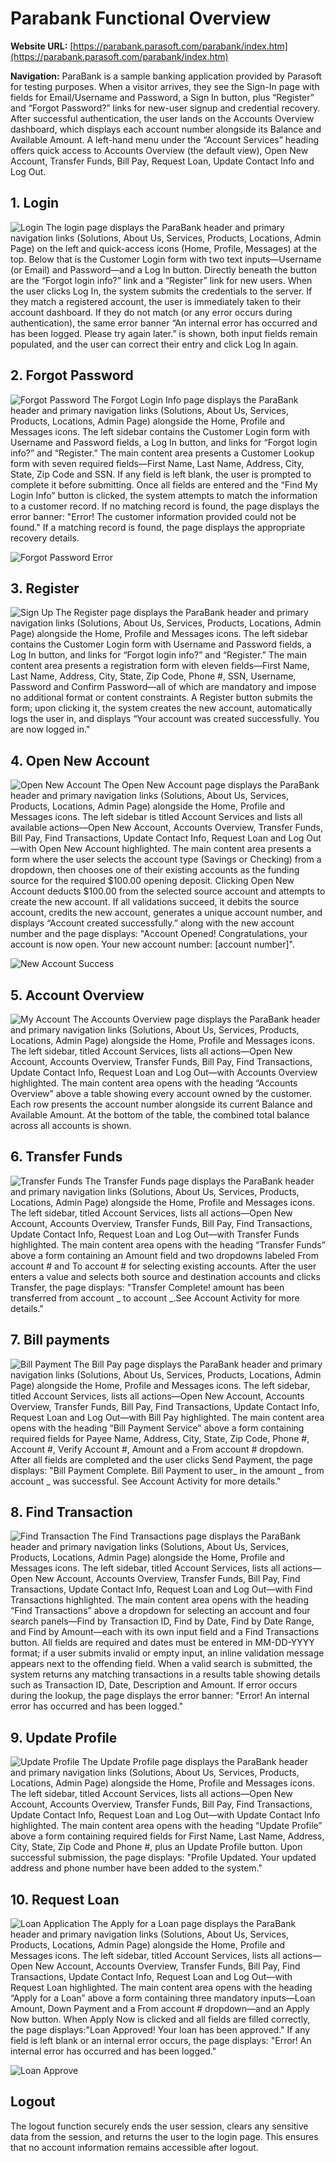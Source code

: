 # Parabank Functional Overview

**Website URL:** [https://parabank.parasoft.com/parabank/index.htm](https://parabank.parasoft.com/parabank/index.htm)

**Navigation:** ParaBank is a sample banking application provided by Parasoft for testing purposes. When a visitor arrives, they see the Sign-In page with fields for Email/Username and Password, a Sign In button, plus “Register” and “Forgot Password?” links for new-user signup and credential recovery. After successful authentication, the user lands on the Accounts Overview dashboard, which displays each account number alongside its Balance and Available Amount. A left-hand menu under the “Account Services” heading offers quick access to Accounts Overview (the default view), Open New Account, Transfer Funds, Bill Pay, Request Loan, Update Contact Info and Log Out.

## 1. Login
![Login](images/1_login.png)
The login page displays the ParaBank header and primary navigation links (Solutions, About Us, Services, Products, Locations, Admin Page) on the left and quick-access icons (Home, Profile, Messages) at the top. Below that is the Customer Login form with two text inputs—Username (or Email) and Password—and a Log In button. Directly beneath the button are the “Forgot login info?” link and a “Register” link for new users. When the user clicks Log In, the system submits the credentials to the server. If they match a registered account, the user is immediately taken to their account dashboard. If they do not match (or any error occurs during authentication), the same error banner “An internal error has occurred and has been logged. Please try again later.” is shown, both input fields remain populated, and the user can correct their entry and click Log In again.

## 2. Forgot Password
![Forgot Password](images/2_forget.png)
The Forgot Login Info page displays the ParaBank header and primary navigation links (Solutions, About Us, Services, Products, Locations, Admin Page) alongside the Home, Profile and Messages icons. The left sidebar contains the Customer Login form with Username and Password fields, a Log In button, and links for “Forgot login info?” and “Register.” The main content area presents a Customer Lookup form with seven required fields—First Name, Last Name, Address, City, State, Zip Code and SSN. If any field is left blank, the user is prompted to complete it before submitting. Once all fields are entered and the “Find My Login Info” button is clicked, the system attempts to match the information to a customer record. If no matching record is found, the page displays the error banner:
"Error! The customer information provided could not be found." If a matching record is found, the page displays the appropriate recovery details.

![Forgot Password Error](images/2_forget_error.png)

## 3. Register
![Sign Up](images/3_signup.png)
The Register page displays the ParaBank header and primary navigation links (Solutions, About Us, Services, Products, Locations, Admin Page) alongside the Home, Profile and Messages icons. The left sidebar contains the Customer Login form with Username and Password fields, a Log In button, and links for “Forgot login info?” and “Register.” The main content area presents a registration form with eleven fields—First Name, Last Name, Address, City, State, Zip Code, Phone #, SSN, Username, Password and Confirm Password—all of which are mandatory and impose no additional format or content constraints. A Register button submits the form; upon clicking it, the system creates the new account, automatically logs the user in, and displays “Your account was created successfully. You are now logged in."


## 4. Open New Account
![Open New Account](images/4_newAccount.png)
The Open New Account page displays the ParaBank header and primary navigation links (Solutions, About Us, Services, Products, Locations, Admin Page) alongside the Home, Profile and Messages icons. The left sidebar is titled Account Services and lists all available actions—Open New Account, Accounts Overview, Transfer Funds, Bill Pay, Find Transactions, Update Contact Info, Request Loan and Log Out—with Open New Account highlighted. The main content area presents a form where the user selects the account type (Savings or Checking) from a dropdown, then chooses one of their existing accounts as the funding source for the required $100.00 opening deposit. Clicking Open New Account deducts $100.00 from the selected source account and attempts to create the new account. If all validations succeed, it debits the source account, credits the new account, generates a unique account number, and displays “Account created successfully.” along with the new account number and the page displays: "Account Opened! Congratulations, your account is now open. Your new account number: [account number]".

![New Account Success](images/4_newAccount_success.png)


## 5. Account Overview
![My Account](images/5_myAccount.png)
The Accounts Overview page displays the ParaBank header and primary navigation links (Solutions, About Us, Services, Products, Locations, Admin Page) alongside the Home, Profile and Messages icons. The left sidebar, titled Account Services, lists all actions—Open New Account, Accounts Overview, Transfer Funds, Bill Pay, Find Transactions, Update Contact Info, Request Loan and Log Out—with Accounts Overview highlighted. The main content area opens with the heading “Accounts Overview” above a table showing every account owned by the customer. Each row presents the account number alongside its current Balance and Available Amount. At the bottom of the table, the combined total balance across all accounts is shown.

## 6. Transfer Funds
![Transfer Funds](images/6_transferFunds.png)
The Transfer Funds page displays the ParaBank header and primary navigation links (Solutions, About Us, Services, Products, Locations, Admin Page) alongside the Home, Profile and Messages icons. The left sidebar, titled Account Services, lists all actions—Open New Account, Accounts Overview, Transfer Funds, Bill Pay, Find Transactions, Update Contact Info, Request Loan and Log Out—with Transfer Funds highlighted. The main content area opens with the heading “Transfer Funds” above a form containing an Amount field and two dropdowns labeled From account # and To account # for selecting existing accounts. After the user enters a value and selects both source and destination accounts and clicks Transfer, the page displays: "Transfer Complete! amount has been transferred from account _ to account _.See Account Activity for more details."


## 7. Bill payments
![Bill Payment](images/7_billPayment.png)
The Bill Pay page displays the ParaBank header and primary navigation links (Solutions, About Us, Services, Products, Locations, Admin Page) alongside the Home, Profile and Messages icons. The left sidebar, titled Account Services, lists all actions—Open New Account, Accounts Overview, Transfer Funds, Bill Pay, Find Transactions, Update Contact Info, Request Loan and Log Out—with Bill Pay highlighted. The main content area opens with the heading “Bill Payment Service” above a form containing required fields for Payee Name, Address, City, State, Zip Code, Phone #, Account #, Verify Account #, Amount and a From account # dropdown. After all fields are completed and the user clicks Send Payment, the page displays: "Bill Payment Complete. Bill Payment to user_ in the amount _ from account _  was successful. See Account Activity for more details."

## 8. Find Transaction
![Find Transaction](images/8_findTransaction.png)
The Find Transactions page displays the ParaBank header and primary navigation links (Solutions, About Us, Services, Products, Locations, Admin Page) alongside the Home, Profile and Messages icons. The left sidebar, titled Account Services, lists all actions—Open New Account, Accounts Overview, Transfer Funds, Bill Pay, Find Transactions, Update Contact Info, Request Loan and Log Out—with Find Transactions highlighted. The main content area opens with the heading “Find Transactions” above a dropdown for selecting an account and four search panels—Find by Transaction ID, Find by Date, Find by Date Range, and Find by Amount—each with its own input field and a Find Transactions button. All fields are required and dates must be entered in MM-DD-YYYY format; if a user submits invalid or empty input, an inline validation message appears next to the offending field. When a valid search is submitted, the system returns any matching transactions in a results table showing details such as Transaction ID, Date, Description and Amount. If error occurs during the lookup, the page displays the error banner: "Error! An internal error has occurred and has been logged."

## 9. Update Profile
![Update Profile](images/9_updateProfile.png)
The Update Profile page displays the ParaBank header and primary navigation links (Solutions, About Us, Services, Products, Locations, Admin Page) alongside the Home, Profile and Messages icons. The left sidebar, titled Account Services, lists all actions—Open New Account, Accounts Overview, Transfer Funds, Bill Pay, Find Transactions, Update Contact Info, Request Loan and Log Out—with Update Contact Info highlighted. The main content area opens with the heading “Update Profile” above a form containing required fields for First Name, Last Name, Address, City, State, Zip Code and Phone #, plus an Update Profile button. Upon successful submission, the page displays: "Profile Updated. Your updated address and phone number have been added to the system."

## 10. Request Loan
![Loan Application](images/10_loan.png)
 The Apply for a Loan page displays the ParaBank header and primary navigation links (Solutions, About Us, Services, Products, Locations, Admin Page) alongside the Home, Profile and Messages icons. The left sidebar, titled Account Services, lists all actions—Open New Account, Accounts Overview, Transfer Funds, Bill Pay, Find Transactions, Update Contact Info, Request Loan and Log Out—with Request Loan highlighted. The main content area opens with the heading “Apply for a Loan” above a form containing three mandatory inputs—Loan Amount, Down Payment and a From account # dropdown—and an Apply Now button. When Apply Now is clicked and all fields are filled correctly, the page displays:"Loan Approved! Your loan has been approved."
 If any field is left blank or an internal error occurs, the page displays: "Error! An internal error has occurred and has been logged."

![Loan Approve](images/10_loan_approve.png)

 ## Logout
 The logout function securely ends the user session, clears any sensitive data from the session, and returns the user to the login page. This ensures that no account information remains accessible after logout.
